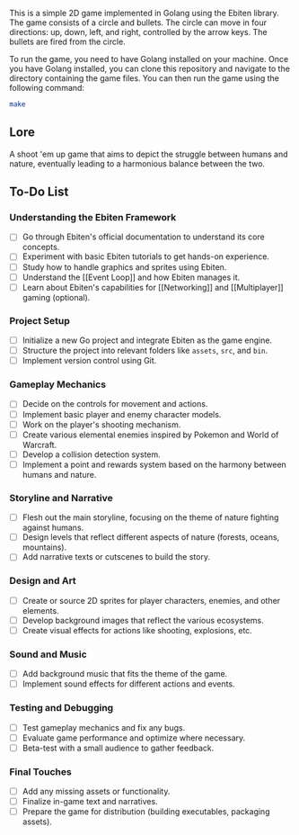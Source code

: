 This is a simple 2D game implemented in Golang using the Ebiten library. The game consists of a circle and bullets. The circle can move in four directions: up, down, left, and right, controlled by the arrow keys. The bullets are fired from the circle.

To run the game, you need to have Golang installed on your machine. Once you have Golang installed, you can clone this repository and navigate to the directory containing the game files. You can then run the game using the following command:

```sh
make
```

## Lore

A shoot 'em up game that aims to depict the struggle between humans and nature, eventually leading to a harmonious balance between the two.

## To-Do List

### Understanding the Ebiten Framework

- [ ] Go through Ebiten's official documentation to understand its core concepts.
- [ ] Experiment with basic Ebiten tutorials to get hands-on experience.
- [ ] Study how to handle graphics and sprites using Ebiten.
- [ ] Understand the [[Event Loop]] and how Ebiten manages it.
- [ ] Learn about Ebiten's capabilities for [[Networking]] and [[Multiplayer]] gaming (optional).

### Project Setup

- [ ] Initialize a new Go project and integrate Ebiten as the game engine.
- [ ] Structure the project into relevant folders like `assets`, `src`, and `bin`.
- [ ] Implement version control using Git.

### Gameplay Mechanics

- [ ] Decide on the controls for movement and actions.
- [ ] Implement basic player and enemy character models.
- [ ] Work on the player's shooting mechanism.
- [ ] Create various elemental enemies inspired by Pokemon and World of Warcraft.
- [ ] Develop a collision detection system.
- [ ] Implement a point and rewards system based on the harmony between humans and nature.

### Storyline and Narrative

- [ ] Flesh out the main storyline, focusing on the theme of nature fighting against humans.
- [ ] Design levels that reflect different aspects of nature (forests, oceans, mountains).
- [ ] Add narrative texts or cutscenes to build the story.

### Design and Art

- [ ] Create or source 2D sprites for player characters, enemies, and other elements.
- [ ] Develop background images that reflect the various ecosystems.
- [ ] Create visual effects for actions like shooting, explosions, etc.
  
### Sound and Music

- [ ] Add background music that fits the theme of the game.
- [ ] Implement sound effects for different actions and events.

### Testing and Debugging

- [ ] Test gameplay mechanics and fix any bugs.
- [ ] Evaluate game performance and optimize where necessary.
- [ ] Beta-test with a small audience to gather feedback.

### Final Touches
- [ ] Add any missing assets or functionality.
- [ ] Finalize in-game text and narratives.
- [ ] Prepare the game for distribution (building executables, packaging assets).